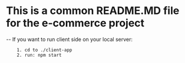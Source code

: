 # This is a common README.MD file for the e-commerce project

-- If you want to run client side on your local server:

        1. cd to ./client-app
        2. run: npm start
